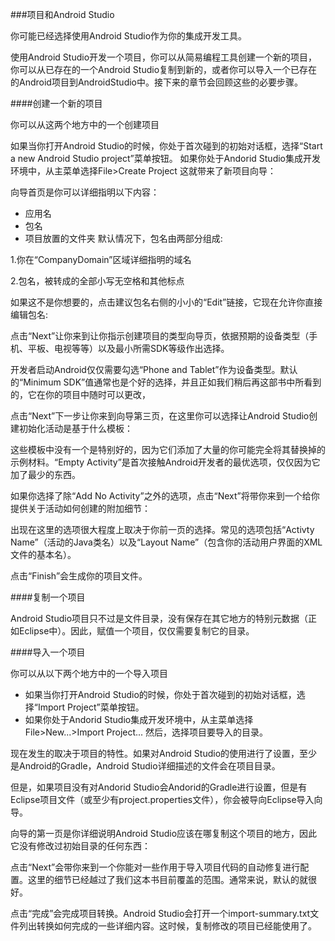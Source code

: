 ###项目和Android Studio

你可能已经选择使用Android Studio作为你的集成开发工具。

使用Android Studio开发一个项目，你可以从简易编程工具创建一个新的项目，你可以从已存在的一个Android Studio复制到新的，或者你可以导入一个已存在的Android项目到AndroidStudio中。接下来的章节会回顾这些的必要步骤。

####创建一个新的项目

你可以从这两个地方中的一个创建项目

如果当你打开Android Studio的时候，你处于首次碰到的初始对话框，选择“Start a new Android Studio project”菜单按钮。
如果你处于Andorid Studio集成开发环境中，从主菜单选择File>Create Project
这就带来了新项目向导：

向导首页是你可以详细指明以下内容：

* 应用名
* 包名
* 项目放置的文件夹
默认情况下，包名由两部分组成:

1.你在“CompanyDomain”区域详细指明的域名

2.包名，被转成的全部小写无空格和其他标点

如果这不是你想要的，点击建议包名右侧的小小的“Edit”链接，它现在允许你直接编辑包名:

点击“Next”让你来到让你指示创建项目的类型向导页，依据预期的设备类型（手机、平板、电视等等）以及最小所需SDK等级作出选择。

开发者启动Android仅仅需要勾选“Phone and Tablet”作为设备类型。默认的“Minimum SDK”值通常也是个好的选择，并且正如我们稍后再这部书中所看到的，它在你的项目中随时可以更改，

点击“Next”下一步让你来到向导第三页，在这里你可以选择让Android Studio创建初始化活动是基于什么模板：

这些模板中没有一个是特别好的，因为它们添加了大量的你可能完全将其替换掉的示例材料。“Empty Activity”是首次接触Android开发者的最优选项，仅仅因为它加了最少的东西。

如果你选择了除“Add No Activity”之外的选项，点击“Next”将带你来到一个给你提供关于活动如何创建的附加细节：

出现在这里的选项很大程度上取决于你前一页的选择。常见的选项包括“Activty Name”（活动的Java类名）以及“Layout Name”（包含你的活动用户界面的XML文件的基本名）。

点击“Finish”会生成你的项目文件。

####复制一个项目

Android Studio项目只不过是文件目录，没有保存在其它地方的特别元数据（正如Eclipse中）。因此，赋值一个项目，仅仅需要复制它的目录。

####导入一个项目

你可以从以下两个地方中的一个导入项目

* 如果当你打开Android Studio的时候，你处于首次碰到的初始对话框，选择“Import Project”菜单按钮。
* 如果你处于Andorid Studio集成开发环境中，从主菜单选择File>New...>Import Project...
然后，选择项目要导入的目录。

现在发生的取决于项目的特性。如果对Android Studio的使用进行了设置，至少是Android的Gradle，Android Studio详细描述的文件会在项目目录。

但是，如果项目没有对Andorid Studio会Andorid的Gradle进行设置，但是有Eclipse项目文件（或至少有project.properties文件），你会被导向Eclipse导入向导。

向导的第一页是你详细说明Android Studio应该在哪复制这个项目的地方，因此它没有修改过初始目录的任何东西：

点击“Next”会带你来到一个你能对一些作用于导入项目代码的自动修复进行配置。这里的细节已经越过了我们这本书目前覆盖的范围。通常来说，默认的就很好。

点击“完成”会完成项目转换。Android Studio会打开一个import-summary.txt文件列出转换如何完成的一些详细内容。这时候，复制修改的项目已经能使用了。
